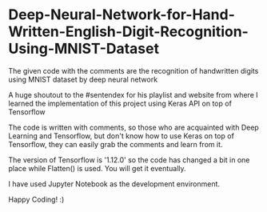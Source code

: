 # Deep-Neural-Network-for-Hand-Written-English-Digit-Recognition-Using-MNIST-Dataset
The given code with the comments are the recognition of handwritten digits using MNIST dataset by deep neural network

A huge shoutout to the #sentendex for his playlist and website from where I learned the implementation of this project using
Keras API on top of Tensorflow

The code is written with comments, so those who are acquainted with Deep Learning and Tensorflow, but don't know how to use Keras
on top of Tensorflow, they can easily grab the comments and learn from it.

The version of Tensorflow is '1.12.0' so the code has changed a bit in one place while Flatten() is used. You will get it eventually.

I have used Jupyter Notebook as the development environment.

Happy Coding! :) 

